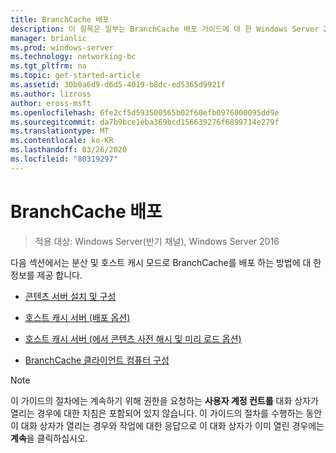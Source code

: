 ```yaml
---
title: BranchCache 배포
description: 이 항목은 일부는 BranchCache 배포 가이드에 대 한 Windows Server 2016, 지사에 WAN 대역폭 사용량을 최적화 하기 위해 분산 및 호스트 캐시 모드로 BranchCache를 배포 하는 방법을 보여 주는
manager: brianlic
ms.prod: windows-server
ms.technology: networking-bc
ms.tgt_pltfrm: na
ms.topic: get-started-article
ms.assetid: 30b0a6d9-d6d5-4019-b8dc-ed5365d9921f
ms.author: lizross
author: eross-msft
ms.openlocfilehash: 6fe2cf5d593500565b02f60efb0976000095dd9e
ms.sourcegitcommit: da7b9bce1eba369bcd156639276f6899714e279f
ms.translationtype: MT
ms.contentlocale: ko-KR
ms.lasthandoff: 03/26/2020
ms.locfileid: "80319297"
---
```

# <a name="deploy-branchcache"></a>BranchCache 배포

>적용 대상: Windows Server(반기 채널), Windows Server 2016

다음 섹션에서는 분산 및 호스트 캐시 모드로 BranchCache를 배포 하는 방법에 대 한 정보를 제공 합니다.  
  
-   [콘텐츠 서버 설치 및 구성](Install-and-Configure-Content-Servers.md)  
  
-   [호스트 캐시 서버 &#40;배포 옵션&#41;](deploy-hosted-cache-servers.md)  
  
-   [호스트 캐시 서버 &#40;에서 콘텐츠 사전 해시 및 미리 로드 옵션&#41;](prehashing-and-preloading.md)  
  
-   [BranchCache 클라이언트 컴퓨터 구성](Configure-BranchCache-Client-Computers.md)  
  
> [!NOTE]  
> 이 가이드의 절차에는 계속하기 위해 권한을 요청하는 **사용자 계정 컨트롤** 대화 상자가 열리는 경우에 대한 지침은 포함되어 있지 않습니다. 이 가이드의 절차를 수행하는 동안 이 대화 상자가 열리는 경우와 작업에 대한 응답으로 이 대화 상자가 이미 열린 경우에는 **계속**을 클릭하십시오.  
  



